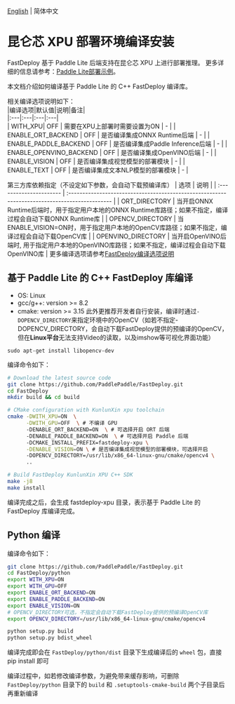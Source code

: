 [English](../../en/build_and_install/xpu.md) | 简体中文

# 昆仑芯 XPU 部署环境编译安装

FastDeploy 基于 Paddle Lite 后端支持在昆仑芯 XPU 上进行部署推理。
更多详细的信息请参考：[Paddle Lite部署示例](https://www.paddlepaddle.org.cn/lite/develop/demo_guides/kunlunxin_xpu.html#xpu)。

本文档介绍如何编译基于 Paddle Lite 的 C++ FastDeploy 编译库。

相关编译选项说明如下：  
|编译选项|默认值|说明|备注|  
|:---|:---|:---|:---|  
| WITH_XPU| OFF | 需要在XPU上部署时需要设置为ON | - |
| ENABLE_ORT_BACKEND | OFF | 是否编译集成ONNX Runtime后端 | - |
| ENABLE_PADDLE_BACKEND | OFF | 是否编译集成Paddle Inference后端 | - |
| ENABLE_OPENVINO_BACKEND | OFF | 是否编译集成OpenVINO后端 | - |
| ENABLE_VISION | OFF | 是否编译集成视觉模型的部署模块 | - |
| ENABLE_TEXT | OFF | 是否编译集成文本NLP模型的部署模块 | - |

第三方库依赖指定（不设定如下参数，会自动下载预编译库）
| 选项                     | 说明                                                                                           |
| :---------------------- | :--------------------------------------------------------------------------------------------- |
| ORT_DIRECTORY           | 当开启ONNX Runtime后端时，用于指定用户本地的ONNX Runtime库路径；如果不指定，编译过程会自动下载ONNX Runtime库  |
| OPENCV_DIRECTORY        | 当ENABLE_VISION=ON时，用于指定用户本地的OpenCV库路径；如果不指定，编译过程会自动下载OpenCV库              |
| OPENVINO_DIRECTORY      | 当开启OpenVINO后端时, 用于指定用户本地的OpenVINO库路径；如果不指定，编译过程会自动下载OpenVINO库             |
更多编译选项请参考[FastDeploy编译选项说明](./README.md)

## 基于 Paddle Lite 的 C++ FastDeploy 库编译
- OS: Linux
- gcc/g++: version >= 8.2
- cmake: version >= 3.15
此外更推荐开发者自行安装，编译时通过`-DOPENCV_DIRECTORY`来指定环境中的OpenCV（如若不指定-DOPENCV_DIRECTORY，会自动下载FastDeploy提供的预编译的OpenCV，但在**Linux平台**无法支持Video的读取，以及imshow等可视化界面功能）
```
sudo apt-get install libopencv-dev
```
编译命令如下：
```bash
# Download the latest source code
git clone https://github.com/PaddlePaddle/FastDeploy.git
cd FastDeploy  
mkdir build && cd build

# CMake configuration with KunlunXin xpu toolchain
cmake -DWITH_XPU=ON  \
      -DWITH_GPU=OFF  \ # 不编译 GPU
      -DENABLE_ORT_BACKEND=ON  \ # 可选择开启 ORT 后端
      -DENABLE_PADDLE_BACKEND=ON  \ # 可选择开启 Paddle 后端
      -DCMAKE_INSTALL_PREFIX=fastdeploy-xpu \
      -DENABLE_VISION=ON \ # 是否编译集成视觉模型的部署模块，可选择开启
      -DOPENCV_DIRECTORY=/usr/lib/x86_64-linux-gnu/cmake/opencv4 \
      ..

# Build FastDeploy KunlunXin XPU C++ SDK
make -j8
make install
```  
编译完成之后，会生成 fastdeploy-xpu 目录，表示基于 Paddle Lite 的 FastDeploy 库编译完成。

## Python 编译
编译命令如下：
```bash
git clone https://github.com/PaddlePaddle/FastDeploy.git
cd FastDeploy/python
export WITH_XPU=ON
export WITH_GPU=OFF
export ENABLE_ORT_BACKEND=ON
export ENABLE_PADDLE_BACKEND=ON
export ENABLE_VISION=ON
# OPENCV_DIRECTORY可选，不指定会自动下载FastDeploy提供的预编译OpenCV库
export OPENCV_DIRECTORY=/usr/lib/x86_64-linux-gnu/cmake/opencv4

python setup.py build
python setup.py bdist_wheel
```  
编译完成即会在 `FastDeploy/python/dist` 目录下生成编译后的 `wheel` 包，直接 pip install 即可

编译过程中，如若修改编译参数，为避免带来缓存影响，可删除 `FastDeploy/python` 目录下的 `build` 和 `.setuptools-cmake-build` 两个子目录后再重新编译
